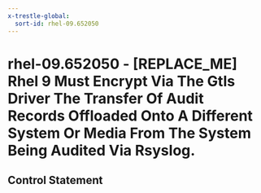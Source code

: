 ```yaml
---
x-trestle-global:
  sort-id: rhel-09.652050
---
```


# rhel-09.652050 - \[REPLACE_ME\] Rhel 9 Must Encrypt Via The Gtls Driver The Transfer Of Audit Records Offloaded Onto A Different System Or Media From The System Being Audited Via Rsyslog.

## Control Statement
